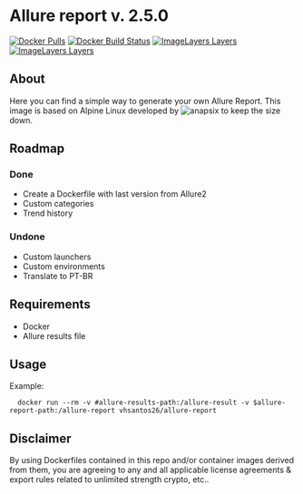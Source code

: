 # Allure report v. 2.5.0

[![Docker Pulls](https://img.shields.io/docker/pulls/mashape/kong.svg)](https://hub.docker.com/r/vhsantos26/allure-report/) [![Docker Build Status](https://img.shields.io/docker/build/jrottenberg/ffmpeg.svg)](https://hub.docker.com/r/vhsantos26/allure-report/) [![ImageLayers Layers](https://img.shields.io/imagelayers/layers/_/ubuntu/latest.svg)](https://hub.docker.com/r/vhsantos26/allure-report/) [![ImageLayers Layers](https://img.shields.io/imagelayers/layers/_/ubuntu/latest.svg)](https://hub.docker.com/r/vhsantos26/allure-report/)

## About

Here you can find a simple way to generate your own Allure Report. This image is based on Alpine Linux developed by ![anapsix](https://hub.docker.com/r/anapsix/) to keep the size down.

## Roadmap

### Done

- Create a Dockerfile with last version from Allure2
- Custom categories
- Trend history

### Undone

- Custom launchers
- Custom environments
- Translate to PT-BR

## Requirements

- Docker
- Allure results file

## Usage

Example: 

```docker
  docker run --rm -v #allure-results-path:/allure-result -v $allure-report-path:/allure-report vhsantos26/allure-report
```

## Disclaimer

By using Dockerfiles contained in this repo and/or container images derived from them, you are agreeing to any and all applicable license agreements & export rules related to unlimited strength crypto, etc..
